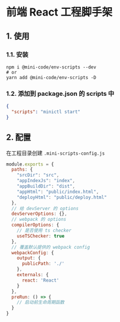 # 前端 React 工程脚手架

## 1. 使用

### 1.1. 安装

```shell
npm i @mini-code/env-scripts --dev
# or
yarn add @mini-code/env-scripts -D
```

### 1.2. 添加到 package.json 的 scripts 中

```json
{
  "scripts": "minictl start"
}
```

## 2. 配置

在工程目录创建 `.mini-scripts-config.js`

```js
module.exports = {
  paths: {
    "srcDir": "src",
    "appIndexJs": "index",
    "appBuildDir": "dist",
    "appHtml": "public/index.html",
    "deployHtml": "public/deploy.html"
  },
  // 给 devServer 的 options
  devServerOptions: {},
  // webpack 的 options
  compilerOptions: {
    // 是否使用 ts checker
    useTSChecker: true
  },
  // 覆盖默认提供的 webpack config
  webpackConfig: {
    output: {
      publicPath: './'
    },
    externals: {
      react: 'React'
    }
  },
  preRun: () => {
    // 启动前生命周期函数
  }
}
```
